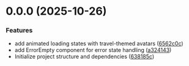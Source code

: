 # 0.0.0 (2025-10-26)


### Features

* add animated loading states with travel-themed avatars ([6562c0c](https://github.com/thebrijeshmangotra/tripcraft/commit/6562c0c19b1330539823d4e343c44ead617b4878))
* add ErrorEmpty component for error state handling ([a324143](https://github.com/thebrijeshmangotra/tripcraft/commit/a324143247c54f95a700b98398b1f9b3336b7067))
* Initialize project structure and dependencies ([638185c](https://github.com/thebrijeshmangotra/tripcraft/commit/638185c1423491d49947a700883aae7603a174fc))



